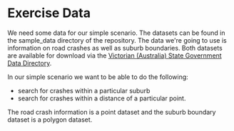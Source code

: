 # Exercise Data

We need some data for our simple scenario. The datasets can be found in the sample_data directory of the repository. The data we're going to use is information on road crashes as well as suburb boundaries. Both datasets are available for download via the [Victorian (Australia) State Government Data Directory](http://www.data.vic.gov.au/).

In our simple scenario we want to be able to do the following:
+ search for crashes within a particular suburb
+ search for crashes within a distance of a particular point.

The road crash information is a point dataset and the suburb boundary dataset is a polygon dataset.
